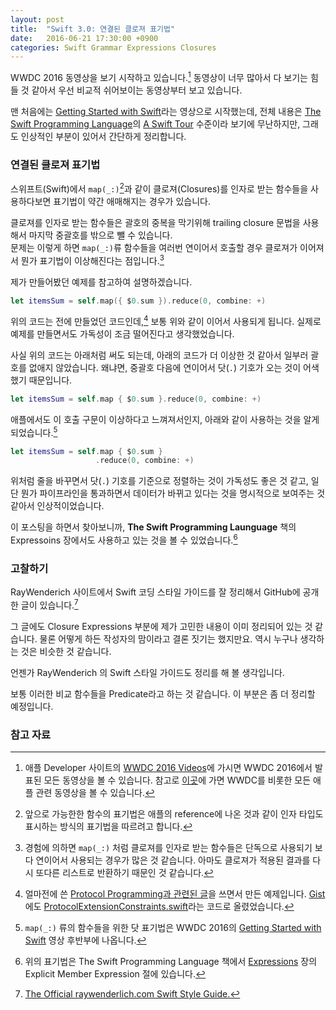 ```yaml
---
layout: post
title:  "Swift 3.0: 연결된 클로져 표기법"
date:   2016-06-21 17:30:00 +0900
categories: Swift Grammar Expressions Closures
---
```


WWDC 2016 동영상을 보기 시작하고 있습니다.[^WWDC_Videos] 동영상이 너무 많아서 다 보기는 힘들 것 같아서 우선 비교적 쉬어보이는 동영상부터 보고 있습니다.


맨 처음에는 [Getting Started with Swift](https://developer.apple.com/videos/play/wwdc2016/404/)라는 영상으로 시작했는데, 전체 내용은 [The Swift Programming Language](https://developer.apple.com/library/prerelease/content/documentation/Swift/Conceptual/Swift_Programming_Language/index.html)의 [A Swift Tour](https://developer.apple.com/library/prerelease/content/documentation/Swift/Conceptual/Swift_Programming_Language/GuidedTour.html#//apple_ref/doc/uid/TP40014097-CH2-ID1) 수준이라 보기에 무난하지만, 그래도 인상적인 부분이 있어서 간단하게 정리합니다.

### 연결된 클로져 표기법

스위프트(Swift)에서 `map(_:)`[^Function_Expressions]과 같이 클로져(Closures)를 인자로 받는 함수들을 사용하다보면 표기법이 약간 애매해지는 경우가 있습니다.  

클로져를 인자로 받는 함수들은 괄호의 중복을 막기위해 trailing closure 문법을 사용해서 마지막 중괄호를 밖으로 뺄 수 있습니다.  
문제는 이렇게 하면 `map(_:)`류 함수들을 여러번 연이어서 호출할 경우 클로져가 이어져서 뭔가 표기법이 이상해진다는 점입니다.[^Closure_Argument]

제가 만들어봤던 예제를 참고하여 설명하겠습니다.

```swift
let itemsSum = self.map({ $0.sum }).reduce(0, combine: +)
```

위의 코드는 전에 만들었던 코드인데,[^My_Code] 보통 위와 같이 이어서 사용되게 됩니다. 실제로 예제를 만들면서도 가독성이 조금 떨어진다고 생각했었습니다.

사실 위의 코드는 아래처럼 써도 되는데, 아래의 코드가 더 이상한 것 같아서 일부러 괄호를 없애지 않았습니다. 왜냐면, 중괄호 다음에 연이어서 닷(`.`) 기호가 오는 것이 어색했기 때문입니다.

```swift
let itemsSum = self.map { $0.sum }.reduce(0, combine: +)
```

애플에서도 이 호출 구문이 이상하다고 느껴져서인지, 아래와 같이 사용하는 것을 알게 되었습니다.[^Dot_Notation]

```swift
let itemsSum = self.map { $0.sum }
                   .reduce(0, combine: +)
```

위처럼 줄을 바꾸면서 닷(`.`) 기호를 기준으로 정렬하는 것이 가독성도 좋은 것 같고, 일단 뭔가 파이프라인을 통과하면서 데이터가 바뀌고 있다는 것을 명시적으로 보여주는 것 같아서 인상적이었습니다.

이 포스팅을 하면서 찾아보니까, **The Swift Programming Launguage** 책의 Expressoins 장에서도 사용하고 있는 것을 볼 수 있었습니다.[^Expressions_Chapter]

### 고찰하기

RayWenderich 사이트에서 Swift 코딩 스타일 가이드를 잘 정리해서 GitHub에 공개한 글이 있습니다.[^RayWenderich]

그 글에도 Closure Expressions 부분에 제가 고민한 내용이 이미 정리되어 있는 것 같습니다. 물론 어떻게 하든 작성자의 맘이라고 결론 짓기는 했지만요. 역시 누구나 생각하는 것은 비슷한 것 같습니다.

언젠가 RayWenderich 의 Swift 스타일 가이드도 정리를 해 볼 생각입니다.

보통 이러한 비교 함수들을 Predicate라고 하는 것 같습니다. 이 부분은 좀 더 정리할 예정입니다.

### 참고 자료

[^Dot_Notation]: `map(_:)` 류의 함수들을 위한 닷 표기법은 WWDC 2016의 [Getting Started with Swift](https://developer.apple.com/videos/play/wwdc2016/404/) 영상 후반부에 나옵니다.

[^My_Code]: 얼마전에 쓴 [Protocol Programming과 관련된 글](http://xho95.github.io/swift/grammar/protocol/constraints/2016/03/03/Adding-Constraints-to-Protocol-Extensions.html)을 쓰면서 만든 예제입니다. [Gist](https://gist.github.com)에도 [ProtocolExtensionConstraints.swift](https://gist.github.com/xho95/3ce1e821852d0debf646)라는 코드로 올렸었습니다.

[^Expressions_Chapter]: 위의 표기법은 The Swift Programming Language 책에서 [Expressions](https://developer.apple.com/library/prerelease/content/documentation/Swift/Conceptual/Swift_Programming_Language/Expressions.html#//apple_ref/doc/uid/TP40014097-CH32-ID383) 장의 Explicit Member Expression 절에 있습니다.

[^RayWenderich]: [The Official raywenderlich.com Swift Style Guide.](https://github.com/raywenderlich/swift-style-guide)

[^WWDC_Videos]: 애플 Developer 사이트의 [WWDC 2016 Videos](https://developer.apple.com/videos/wwdc2016/)에 가시면 WWDC 2016에서 발표된 모든 동영상을 볼 수 있습니다. 참고로 [이곳](https://developer.apple.com/videos/)에 가면 WWDC를 비롯한 모든 애플 관련 동영상을 볼 수 있습니다.

[^Function_Expressions]: 앞으로 가능한한 함수의 표기법은 애플의 reference에 나온 것과 같이 인자 타입도 표시하는 방식의 표기법을 따르려고 합니다.

[^Closure_Argument]: 경험에 의하면 `map(_:)` 처럼 클로져를 인자로 받는 함수들은 단독으로 사용되기 보다 연이어서 사용되는 경우가 많은 것 같습니다. 아마도 클로져가 적용된 결과를 다시 또다른 리스트로 반환하기 때문인 것 같습니다.
